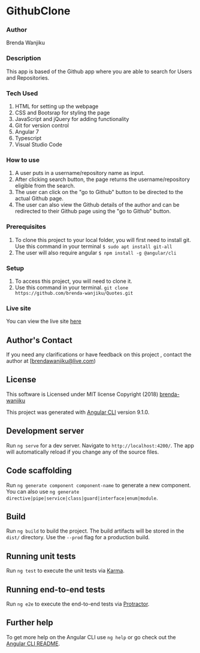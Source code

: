 # GithubClone

### Author
Brenda Wanjiku

### Description
This app is based of the Github app where you are able to search for Users and Repositories.


### Tech Used
1. HTML for setting up the webpage
2. CSS and Bootsrap for styling the page
3. JavaScript and jQuery for adding functionality
4. Git for version control
5. Angular 7 
6. Typescript
7. Visual Studio Code

### How to use
1. A user puts in a username/repository name as input. 
2. After clicking search button, the page returns the username/repository eligible from the search.
3. The user can click on the "go to Github" button to be directed to the actual Github page. 
4. The user can also view the Github details of the author and can be redirected to their Github page using the "go to Github" button.

### Prerequisites
1. To clone this project to your local folder, you will first need to install git.
  Use this command in your terminal
  `$ sudo apt install git-all`
2. The user will also require angular
    `$ npm install -g @angular/cli`

### Setup
1. To access this project, you will need to clone it.
2. Use this command in your terminal.
`git clone https://github.com/brenda-wanjiku/Quotes.git`

### Live site
You can view the live site [here](https://brenda-wanjiku.github.io/GithubClone/)

## Author's Contact
If you need any clarifications or have feedback on this project , contact the author at [brendawanjiku@live.com)

## License
This software is Licensed under MIT license Copyright (2018) [brenda-wanjiku](https://opensource.org/)


This project was generated with [Angular CLI](https://github.com/angular/angular-cli) version 9.1.0.

## Development server

Run `ng serve` for a dev server. Navigate to `http://localhost:4200/`. The app will automatically reload if you change any of the source files.

## Code scaffolding

Run `ng generate component component-name` to generate a new component. You can also use `ng generate directive|pipe|service|class|guard|interface|enum|module`.

## Build

Run `ng build` to build the project. The build artifacts will be stored in the `dist/` directory. Use the `--prod` flag for a production build.

## Running unit tests

Run `ng test` to execute the unit tests via [Karma](https://karma-runner.github.io).

## Running end-to-end tests

Run `ng e2e` to execute the end-to-end tests via [Protractor](http://www.protractortest.org/).

## Further help

To get more help on the Angular CLI use `ng help` or go check out the [Angular CLI README](https://github.com/angular/angular-cli/blob/master/README.md).
